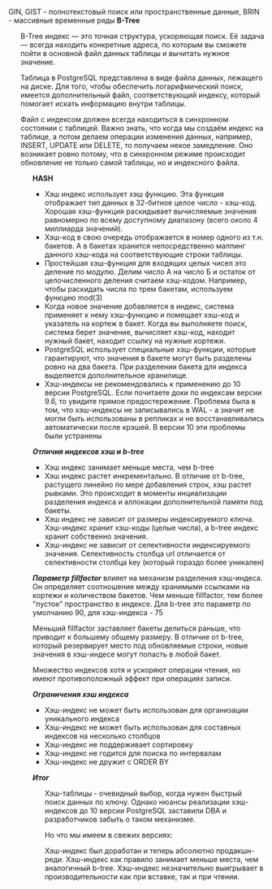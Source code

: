 GIN, GIST - полнотекстовый поиск или пространственные данные, 
BRIN - массивные временные ряды
**B-Tree**
<ul>
B-Tree индекс — это точная структура, ускоряющая поиск. Её задача — всегда находить конкретные адреса, по которым вы сможете пойти в основной файл данных таблицы и вычитать нужное значение.

Таблица в PostgreSQL представлена в виде файла данных, лежащего на диске. Для того, чтобы обеспечить логарифмический поиск, имеется дополнительный файл, соответствующий индексу, который помогает искать информацию внутри таблицы. 

Файл с индексом должен всегда находиться в синхронном состоянии с таблицей. Важно знать, что когда мы создаём индекс на таблице, а потом делаем операции изменения данных, например, INSERT, UPDATE или DELETE, то получаем некое замедление. Оно возникает ровно потому, что в синхронном режиме происходит обновление не только самой таблицы, но и индексного файла. 
<ul>

**HASH**
<ul>
  <li>Хэш индекс использует хэш функцию. Эта функция отображает тип данных в 32-битное целое число - хэш-код. Хорошая хэш-функция раскидывает вычисляемые значения равномерно по всему доступному диапазону (всего около 4 миллиарда значений).</li>

<li>Хэш-код в свою очередь отображается в номер одного из т.н. бакетов. А в бакетах хранится непосредственно маппинг данного хэш-кода на соответствующие строки таблицы.</li>

<li>Простейшая хэш-функция для входящих целых чисел это деление по модулю. Делим число А на число Б и остаток от целочисленного деления считаем хэш-кодом. Например, чтобы раскидать числа по трем бакетам, используем функцию mod(3)</li>

<li>Когда новое значение добавляется в индекс, система применяет к нему хэш-функцию и помещает хэш-код и указатель на кортеж в бакет.
Когда вы выполняете поиск, система берет значение, вычисляет хэш-код, находит нужный бакет, находит ссылку на нужные кортежи.</li>

<li>PostgreSQL использует специальные хэш-функции, которые гарантируют, что значения в бакете могут быть разделены ровно на два бакета. При разделении бакета для индекса выделяется дополнительное хранилище.</li>

<li>Хэш-индексы не рекомендовались к применению до 10 версии PostgreSQL. Если почитаете доки по индексам версии 9.6, то увидите прямое предостережение. Проблема была в том, что хэш-индексы не записывались в WAL - а значит не могли быть использованы в репликах и не восстанавливались автоматически после крэшей. В версии 10 эти проблемы были устранены</li></ul>

***Отличия индексов хэш и b-tree***
<ul>
<li>Хэш индекс занимает меньше места, чем b-tree</li>
<li>Хэш индекс растет инкрементально. В отличие от b-tree, растущего линейно по мере добавления строк, хэш растет рывками. Это происходит в моменты инциализации разделения индекса и аллокации дополнительной памяти под бакеты.</li>
<li>Хэш индекс не зависит от размеры индексируемого ключа. Хэш-индекс хранит хэш-коды (целые числа), а b-tree индекс хранит собственно значения.</li>
<li>Хэш-индекс не зависит от селективности индексируемого значения. Селективность столбца url отличается от селективности столбца key (который гораздо более уникален)</li>
</ul>

***Параметр fillfactor***
влияет на механизм разделения хэш-индеса. Он определяет соотношение между хранимыми ссылками на кортежи и количеством бакетов. Чем меньше fillfactor, тем более "пустое" пространство в индексе.
Для b-tree это параметр по умолчанию 90, для хэш-индекса - 75

Меньший fillfactor заставляет бакеты делиться раньше, что приводит к большему общему размеру. В отличие от b-tree, который резервирует место под обновляемые строки, новые значения в хэш-индесе могут попасть в любой бакет.

Множество индексов хотя и ускоряют операции чтения, но имеют противоположный эффект при операциях записи.

***Ограничения хэш индекса***
<ul>
<li>Хэш-индекс не может быть использован для организации уникального индекса</li>
<li>Хэш-индекс не может быть использован для составных индексов на несколько столбцов</li>
<li>Хэш-индекс не поддерживает сортировку</li>
<li>Хэш-индекс не годится для поиска по интервалам</li>
<li>Хэш-индекс не дружит с ORDER BY</li>
</ul>

***Итог***
<ul>
Хэш-таблицы - очевидный выбор, когда нужен быстрый поиск данных по ключу. Однако нюансы реализации хэш-индексов до 10 версии PostgreSQL заставили DBA и разработчиков забыть о таком механизме.

Но что мы имеем в свежих версиях:

Хэш-индекс был доработан и теперь абсолютно продакшн-реди.
Хэш-индекс как правило занимает меньше места, чем аналогичный b-tree.
Хэш-индекс незначительно выигрывает в производительности как при вставке, так и при чтении.
</ul>
